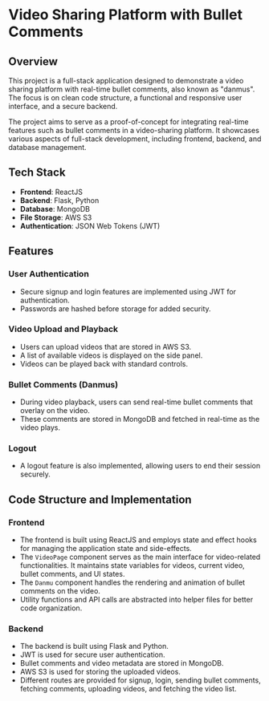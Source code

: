 # Video Sharing Platform with Bullet Comments

## Overview

This project is a full-stack application designed to demonstrate a video sharing platform with real-time bullet comments, also known as "danmus". The focus is on clean code structure, a functional and responsive user interface, and a secure backend.

The project aims to serve as a proof-of-concept for integrating real-time features such as bullet comments in a video-sharing platform. It showcases various aspects of full-stack development, including frontend, backend, and database management.

## Tech Stack

- **Frontend**: ReactJS
- **Backend**: Flask, Python
- **Database**: MongoDB
- **File Storage**: AWS S3
- **Authentication**: JSON Web Tokens (JWT)

## Features

### User Authentication
- Secure signup and login features are implemented using JWT for authentication.
- Passwords are hashed before storage for added security.

### Video Upload and Playback
- Users can upload videos that are stored in AWS S3.
- A list of available videos is displayed on the side panel.
- Videos can be played back with standard controls.

### Bullet Comments (Danmus)
- During video playback, users can send real-time bullet comments that overlay on the video.
- These comments are stored in MongoDB and fetched in real-time as the video plays.

### Logout
- A logout feature is also implemented, allowing users to end their session securely.

## Code Structure and Implementation

### Frontend

- The frontend is built using ReactJS and employs state and effect hooks for managing the application state and side-effects.
- The `VideoPage` component serves as the main interface for video-related functionalities. It maintains state variables for videos, current video, bullet comments, and UI states.
- The `Danmu` component handles the rendering and animation of bullet comments on the video.
- Utility functions and API calls are abstracted into helper files for better code organization.

### Backend

- The backend is built using Flask and Python.
- JWT is used for secure user authentication.
- Bullet comments and video metadata are stored in MongoDB.
- AWS S3 is used for storing the uploaded videos.
- Different routes are provided for signup, login, sending bullet comments, fetching comments, uploading videos, and fetching the video list.

